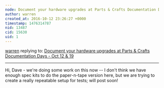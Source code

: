 ```yaml
---
node: Document your hardware upgrades at Parts & Crafts Documentation Days - Oct 12 & 19
author: warren
created_at: 2016-10-12 23:26:27 +0000
timestamp: 1476314787
nid: 13487
cid: 15630
uid: 1
---
```




[warren](../profile/warren) replying to: [Document your hardware upgrades at Parts & Crafts Documentation Days - Oct 12 & 19](../notes/warren/09-27-2016/document-your-hardware-upgrades-at-parts-crafts-documentation-days-oct-12-19)

----
Hi, Dave - we're doing some work on this now -- I don't think we have enough spec kits to do the paper-n-tape version here, but we are trying to create a really repeatable setup for tests; will post soon!